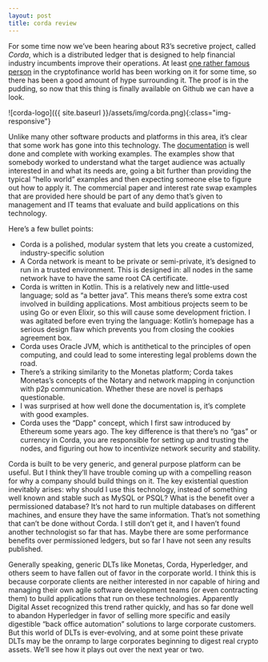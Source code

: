 ```yaml
---
layout: post
title: corda review
---
```




For some time now we’ve been hearing about R3’s secretive project, called *Corda*, which is a distributed ledger that is designed to help financial industry incumbents improve their operations. At least [one rather famous person](https://github.com/corda/corda/graphs/contributors) in the cryptofinance world has been working on it for some time, so there has been a good amount of hype surrounding it. The proof is in the pudding, so now that this thing is finally available on Github we can have a look.

![corda-logo]({{ site.baseurl }}/assets/img/corda.png){:class="img-responsive"}

Unlike many other software products and platforms in this area, it’s clear that some work has gone into this technology. The [documentation](https://docs.corda.net/getting-set-up.html) is well done and complete with working examples. The examples show that somebody worked to understand what the target audience was actually interested in and what its needs are, going a bit further than providing the typical “hello world” examples and then expecting someone else to figure out how to apply it. The commercial paper and interest rate swap examples that are provided here should be part of any demo that’s given to management and IT teams that evaluate and build applications on this technology.

Here’s a few bullet points:

* Corda is a polished, modular system that lets you create a customized, industry-specific solution
* A Corda network is meant to be private or semi-private, it’s designed to run in a trusted environment. This is designed in: all nodes in the same network have to have the same root CA certificate.
* Corda is written in Kotlin. This is a relatively new and little-used language; sold as “a better java”. This means there’s some extra cost involved in building applications. Most ambitious projects seem to be using Go or even Elixir, so this will cause some development friction. I was agitated before even trying the language: Kotlin’s homepage has a serious design flaw which prevents you from closing the cookies agreement box.
* Corda uses Oracle JVM, which is antithetical to the principles of open computing, and could lead to some interesting legal problems down the road.  
* There’s a striking similarity to the Monetas platform; Corda takes Monetas’s concepts of the Notary and network mapping in conjunction with p2p communication. Whether these are novel is perhaps questionable.
* I was surprised at how well done the documentation is, it’s complete with good examples.
* Corda uses the “Dapp" concept, which I first saw introduced by Ethereum some years ago. The key difference is that there’s no “gas” or currency in Corda, you are responsible for setting up and trusting the nodes, and figuring out how to incentivize network security and stability.  

Corda is built to be very generic, and general purpose platform can be useful. But I think they’ll have trouble coming up with a compelling reason for why a company should build things on it. The key existential question inevitably arises: why should I use this technology, instead of something well known and stable such as MySQL or PSQL? What is the benefit over a permissioned database? It’s not hard to run multiple databases on different machines, and ensure they have the same information. That’s not something that can’t be done without Corda. I still don’t get it, and I haven’t found another technologist so far that has. Maybe there are some performance benefits over permissioned ledgers, but so far I have not seen any results published.  

Generally speaking, generic DLTs like Monetas, Corda, Hyperledger, and others seem to have fallen out of favor in the corporate world. I think this is because corporate clients are neither interested in nor capable of hiring and managing their own agile software development teams (or even contracting them) to build applications that run on these technologies. Apparently Digital Asset recognized this trend rather quickly, and has so far done well to abandon Hyperledger in favor of selling more specific and easily digestible “back office automation” solutions to large corporate customers. But this world of DLTs is ever-evolving, and at some point these private DLTs may be the onramp to large corporates beginning to digest real crypto assets. We’ll see how it plays out over the next year or two.
